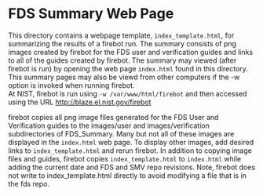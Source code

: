 # FDS Summary Web Page

This directory contains a webpage template, `index_template.html`, for summarizing the results  of a firebot run. 
The summary consists of png images created by firebot for the FDS user and verification guides
and links to all of the guides created by firebot.
The summary may viewed (after firebot is run) by opening the web page `index.html`
found in this directory.
This summary pages may also be viewd from other computers if the -w option is invoked when running firebot.  
At NIST, firebot is run using `-w /var/www/html/firebot` and then accessed using the URL http://blaze.el.nist.gov/firebot

firebot copies all png image files generated for the FDS User and Verification guides
to the images/user and images/verification subdirectories of FDS_Summary.
Many but not all of these images are displayed in the `index.html`
web page. To display other images, add desired links to `index_template.html` and rerun firebot.
In addition to copying image files and guides, 
firebot copies `index_template.html` to `index.html` while adding the current date and FDS and SMV repo revisions.
Note, firebot does not write to index_template.html directly to avoid modifying a file that is in the fds repo.
